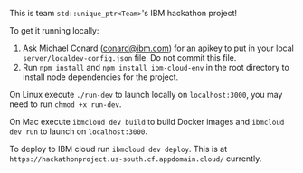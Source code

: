 This is team `std::unique_ptr<Team>`'s IBM hackathon project!

To get it running locally:

1. Ask Michael Conard (conard@ibm.com) for an apikey to put in your local `server/localdev-config.json` file. Do not commit this file.
2. Run `npm install` and `npm install ibm-cloud-env` in the root directory to install node dependencies for the project.

On Linux execute `./run-dev` to launch locally on `localhost:3000`, you may need to run `chmod +x run-dev`.

On Mac execute `ibmcloud dev build` to build Docker images and `ibmcloud dev run` to launch on `localhost:3000`.

To deploy to IBM cloud run `ibmcloud dev deploy`. This is at `https://hackathonproject.us-south.cf.appdomain.cloud/` currently.
